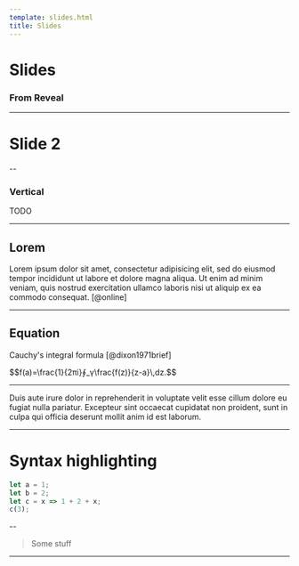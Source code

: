 ```yaml
---
template: slides.html
title: Slides
---
```


# Slides

### From Reveal

---

# Slide 2

--

### Vertical

TODO

---

## Lorem
Lorem ipsum dolor sit amet, consectetur adipisicing elit, sed do eiusmod tempor incididunt ut labore et dolore magna aliqua. Ut enim ad minim veniam, quis nostrud exercitation ullamco laboris nisi ut aliquip ex ea commodo consequat. [@online]

---

## Equation
Cauchy's integral formula [@dixon1971brief]

<div class="fragment">
$$f(a)=\frac{1}{2πi}∮_γ\frac{f(z)}{z-a}\,dz.$$
</div>

---

<div class="fragment">
<div class="fragment highlight-red">
Duis aute irure dolor in reprehenderit in voluptate velit esse cillum dolore eu fugiat nulla pariatur. Excepteur sint occaecat cupidatat non proident, sunt in culpa qui officia deserunt mollit anim id est laborum.
</div>
</div>

---

# Syntax highlighting

```js [1-2|3|4]
let a = 1;
let b = 2;
let c = x => 1 + 2 + x;
c(3);
```

--

> Some stuff

---
